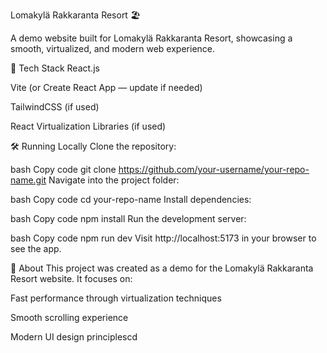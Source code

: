 Lomakylä Rakkaranta Resort 🏖️

A demo website built for Lomakylä Rakkaranta Resort, showcasing a smooth, virtualized, and modern web experience.

🚀 Tech Stack
React.js

Vite (or Create React App — update if needed)

TailwindCSS (if used)

React Virtualization Libraries (if used)

🛠️ Running Locally
Clone the repository:

bash
Copy code
git clone https://github.com/your-username/your-repo-name.git
Navigate into the project folder:

bash
Copy code
cd your-repo-name
Install dependencies:

bash
Copy code
npm install
Run the development server:

bash
Copy code
npm run dev
Visit http://localhost:5173 in your browser to see the app.

📜 About
This project was created as a demo for the Lomakylä Rakkaranta Resort website.
It focuses on:

Fast performance through virtualization techniques

Smooth scrolling experience

Modern UI design principlescd
